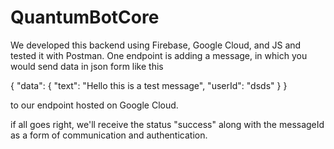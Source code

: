 ﻿# QuantumBotCore
We developed this backend using Firebase, Google Cloud, and JS and tested it with Postman. One endpoint is adding a message, in which you would send data in json form like this


{
    "data": {
        "text": "Hello this is a test message",
        "userId": "dsds"
    }
}


to our endpoint hosted on Google Cloud. 

if all goes right, we'll receive the status "success" along with the messageId as a form of communication and authentication. 
